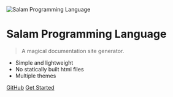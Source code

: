 ![Salam Programming Language](logo.svg)

# Salam Programming Language

> A magical documentation site generator.

- Simple and lightweight
- No statically built html files
- Multiple themes

[GitHub](https://github.com/SalamLang/Salam)
[Get Started](#salam)
